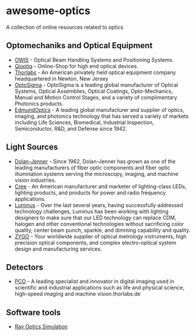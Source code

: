 # awesome-optics
A collection of online resources related to optics

## Optomechaniks and Optical Equipment
- [OWIS](https://www.owis.eu/en/home/) - Optical Beam Handling Systems and Positioning Systems.
- [Qioptiq](https://www.qioptiq-shop.com/) - Online-Shop for high end optical devices.
- [Thorlabs](https://www.thorlabs.de/) - An American privately held optical equipment company headquartered in Newton, New Jersey
- [OptoSigma](https://www.optosigma.com/) - OptoSigma is a leading global manufacturer of Optical Systems, Optical Assemblies, Optical Coatings, Opto-Mechanics, Manual and Motion Control Stages, and a variety of complimentary Photonics products.
- [EdmundOptics](https://www.edmundoptics.com/) - A leading global manufacturer and supplier of optics, imaging, and photonics technology that has served a variety of markets including Life Sciences, Biomedical, Industrial Inspection, Semiconductor, R&D, and Defense since 1942.

## Light Sources
- [Dolan-Jenner](https://dolan-jenner.com/) - Since 1962, Dolan-Jenner has grown as one of the leading manufacturers of fiber optic components and fiber optic illumination systems serving the microscopy, imaging, and machine vision industries.
- [Cree](https://www.cree.com/) - An American manufacturer and marketer of lighting-class LEDs, lighting products, and products for power and radio frequency applications.
- [Luminus](https://www.luminus.com/) - Over the last several years, having successfully addressed technology challenges, Luminus has been working with lighting designers to make sure that our LED technology can replace CDM, halogen and other conventional technologies without sacrificing color quality, center beam punch, sparkle, and dimming capability and quality.
- [ZYGO](https://www.zygo.com/) - Your worldwide supplier of optical metrology instruments, high precision optical components, and complex electro-optical system design and manufacturing services.

## Detectors
- [PCO](https://www.pco.de/) - A leading specialist and innovator in digital imaging used in scientific and industrial applications such as life and physical science, high-speed imaging and machine vision.thorlabs.de

## Software tools

- [Ray Optics Simulation](https://github.com/ricktu288/ray-optics)
